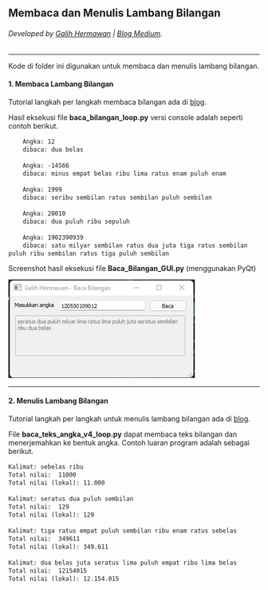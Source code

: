 ## Membaca dan Menulis Lambang Bilangan
###### Developed by [Galih Hermawan](https://galih.eu) | [Blog Medium](https://masgalih.medium.com).
---

Kode di folder ini digunakan untuk membaca dan menulis lambang bilangan. 

#### 1. Membaca Lambang Bilangan
Tutorial langkah per langkah membaca bilangan ada di [blog](https://masgalih.medium.com/membaca-lambang-bilangan-dalam-python-secara-bertahap-be50279d8538).

Hasil eksekusi file **baca_bilangan_loop.py** versi console adalah seperti contoh berikut.

```
	Angka: 12
	dibaca: dua belas

	Angka: -14566
	dibaca: minus empat belas ribu lima ratus enam puluh enam

	Angka: 1999
	dibaca: seribu sembilan ratus sembilan puluh sembilan

	Angka: 20010
	dibaca: dua puluh ribu sepuluh

	Angka: 1902390939
	dibaca: satu milyar sembilan ratus dua juta tiga ratus sembilan puluh ribu sembilan ratus tiga puluh sembilan

```

Screenshot hasil eksekusi file **Baca_Bilangan_GUI.py** (menggunakan PyQt)

![Baca Bilangan](gambar_baca_bilangan.jpg)

---

#### 2. Menulis Lambang Bilangan

Tutorial langkah per langkah untuk menulis lambang bilangan ada di [blog](https://masgalih.medium.com/menerjemahkan-teks-bilangan-dalam-python-untuk-pemula-416b3e645e68).

File **baca_teks_angka_v4_loop.py** dapat membaca teks bilangan dan menerjemahkan ke bentuk angka.
Contoh luaran program adalah sebagai berikut.
```
Kalimat: sebelas ribu
Total nilai:  11000
Total nilai (lokal): 11.000

Kalimat: seratus dua puluh sembilan
Total nilai:  129
Total nilai (lokal): 129

Kalimat: tiga ratus empat puluh sembilan ribu enam ratus sebelas
Total nilai:  349611
Total nilai (lokal): 349.611

Kalimat: dua belas juta seratus lima puluh empat ribu lima belas
Total nilai:  12154015
Total nilai (lokal): 12.154.015
```